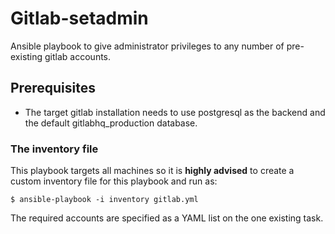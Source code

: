 Gitlab-setadmin
===============

Ansible playbook to give administrator privileges to any number of pre-existing gitlab accounts.

Prerequisites
-------------

- The target gitlab installation needs to use postgresql as the backend and the default gitlabhq_production database.

### The inventory file
This playbook targets all machines so it is **highly advised** to create a custom inventory file for this playbook and run as:

    $ ansible-playbook -i inventory gitlab.yml 

The required accounts are specified as a YAML list on the one existing task.
